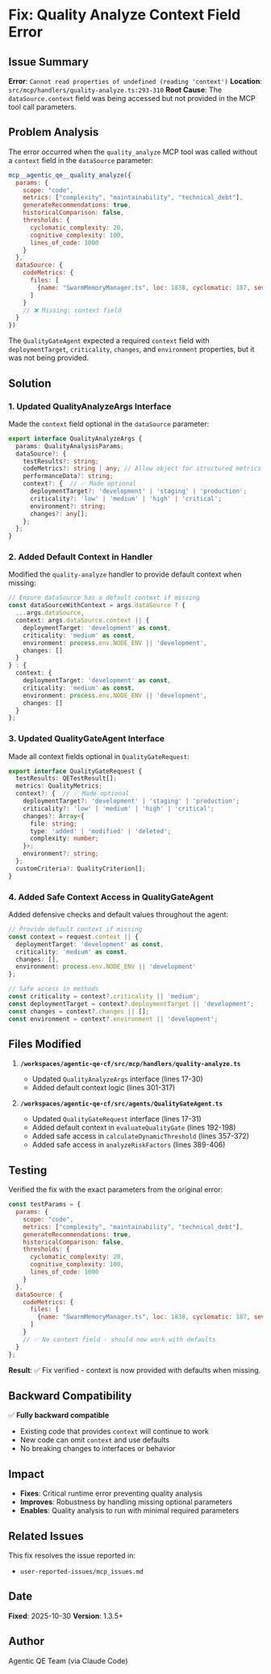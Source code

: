 # Fix: Quality Analyze Context Field Error

## Issue Summary

**Error**: `Cannot read properties of undefined (reading 'context')`
**Location**: `src/mcp/handlers/quality-analyze.ts:293-310`
**Root Cause**: The `dataSource.context` field was being accessed but not provided in the MCP tool call parameters.

## Problem Analysis

The error occurred when the `quality_analyze` MCP tool was called without a `context` field in the `dataSource` parameter:

```javascript
mcp__agentic_qe__quality_analyze({
  params: {
    scope: "code",
    metrics: ["complexity", "maintainability", "technical_debt"],
    generateRecommendations: true,
    historicalComparison: false,
    thresholds: {
      cyclomatic_complexity: 20,
      cognitive_complexity: 100,
      lines_of_code: 1000
    }
  },
  dataSource: {
    codeMetrics: {
      files: [
        {name: "SwarmMemoryManager.ts", loc: 1838, cyclomatic: 187, severity: "critical"}
      ]
    }
    // ❌ Missing: context field
  }
})
```

The `QualityGateAgent` expected a required `context` field with `deploymentTarget`, `criticality`, `changes`, and `environment` properties, but it was not being provided.

## Solution

### 1. Updated QualityAnalyzeArgs Interface

Made the `context` field optional in the `dataSource` parameter:

```typescript
export interface QualityAnalyzeArgs {
  params: QualityAnalysisParams;
  dataSource?: {
    testResults?: string;
    codeMetrics?: string | any; // Allow object for structured metrics
    performanceData?: string;
    context?: {  // ✅ Made optional
      deploymentTarget?: 'development' | 'staging' | 'production';
      criticality?: 'low' | 'medium' | 'high' | 'critical';
      environment?: string;
      changes?: any[];
    };
  };
}
```

### 2. Added Default Context in Handler

Modified the `quality-analyze` handler to provide default context when missing:

```typescript
// Ensure dataSource has a default context if missing
const dataSourceWithContext = args.dataSource ? {
  ...args.dataSource,
  context: args.dataSource.context || {
    deploymentTarget: 'development' as const,
    criticality: 'medium' as const,
    environment: process.env.NODE_ENV || 'development',
    changes: []
  }
} : {
  context: {
    deploymentTarget: 'development' as const,
    criticality: 'medium' as const,
    environment: process.env.NODE_ENV || 'development',
    changes: []
  }
};
```

### 3. Updated QualityGateAgent Interface

Made all context fields optional in `QualityGateRequest`:

```typescript
export interface QualityGateRequest {
  testResults: QETestResult[];
  metrics: QualityMetrics;
  context?: {  // ✅ Made optional
    deploymentTarget?: 'development' | 'staging' | 'production';
    criticality?: 'low' | 'medium' | 'high' | 'critical';
    changes?: Array<{
      file: string;
      type: 'added' | 'modified' | 'deleted';
      complexity: number;
    }>;
    environment?: string;
  };
  customCriteria?: QualityCriterion[];
}
```

### 4. Added Safe Context Access in QualityGateAgent

Added defensive checks and default values throughout the agent:

```typescript
// Provide default context if missing
const context = request.context || {
  deploymentTarget: 'development' as const,
  criticality: 'medium' as const,
  changes: [],
  environment: process.env.NODE_ENV || 'development'
};

// Safe access in methods
const criticality = context?.criticality || 'medium';
const deploymentTarget = context?.deploymentTarget || 'development';
const changes = context?.changes || [];
const environment = context?.environment || 'development';
```

## Files Modified

1. **`/workspaces/agentic-qe-cf/src/mcp/handlers/quality-analyze.ts`**
   - Updated `QualityAnalyzeArgs` interface (lines 17-30)
   - Added default context logic (lines 301-317)

2. **`/workspaces/agentic-qe-cf/src/agents/QualityGateAgent.ts`**
   - Updated `QualityGateRequest` interface (lines 17-31)
   - Added default context in `evaluateQualityGate` (lines 192-198)
   - Added safe access in `calculateDynamicThreshold` (lines 357-372)
   - Added safe access in `analyzeRiskFactors` (lines 389-406)

## Testing

Verified the fix with the exact parameters from the original error:

```javascript
const testParams = {
  params: {
    scope: "code",
    metrics: ["complexity", "maintainability", "technical_debt"],
    generateRecommendations: true,
    historicalComparison: false,
    thresholds: {
      cyclomatic_complexity: 20,
      cognitive_complexity: 100,
      lines_of_code: 1000
    }
  },
  dataSource: {
    codeMetrics: {
      files: [
        {name: "SwarmMemoryManager.ts", loc: 1838, cyclomatic: 187, severity: "critical"}
      ]
    }
    // ✅ No context field - should now work with defaults
  }
};
```

**Result**: ✅ Fix verified - context is now provided with defaults when missing.

## Backward Compatibility

✅ **Fully backward compatible**
- Existing code that provides `context` will continue to work
- New code can omit `context` and use defaults
- No breaking changes to interfaces or behavior

## Impact

- **Fixes**: Critical runtime error preventing quality analysis
- **Improves**: Robustness by handling missing optional parameters
- **Enables**: Quality analysis to run with minimal required parameters

## Related Issues

This fix resolves the issue reported in:
- `user-reported-issues/mcp_issues.md`

## Date

**Fixed**: 2025-10-30
**Version**: 1.3.5+

## Author

Agentic QE Team (via Claude Code)
